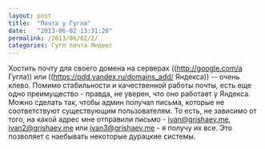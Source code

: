 ```yaml
---
layout: post
title:  "Почта у Гугла"
date:   "2013-06-02 13:31:20"
permalink: /2013/06/02/2/
categories: Гугл почта Яндекс
---
```

Хостить почту для своего домена на серверах ((http://google.com/a Гугла)) или ((https://pdd.yandex.ru/domains_add/ Яндекса)) -- очень клево. Помимо стабильности и качественной работы почты, есть еще одно преимущество - правда, не уверен, что  оно работает у Яндекса.
Можно сделать так, чтобы админ получал письма, которые не соответствуют существующим пользователям. То есть, не зависимо от того, на какой адрес мне отправили письмо - ivan@grishaev.me, ivan2@grishaev.me или  ivan3@grishaev.me - я получу их все. Это позволяет с наебывать некоторые дурацкие системы. 


